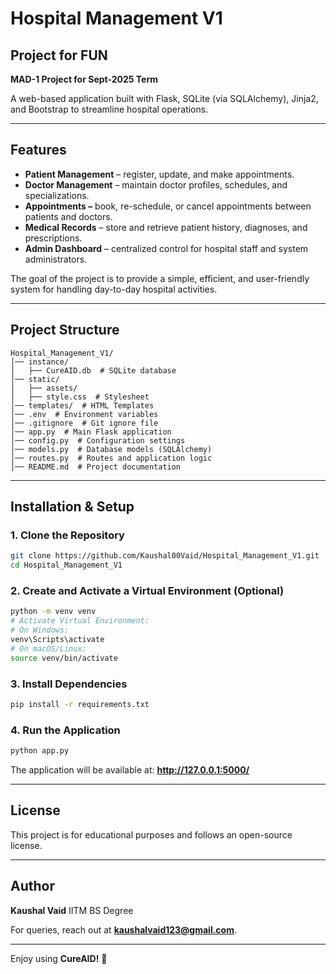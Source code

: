 # Hospital Management V1

## Project for FUN

**MAD-1 Project for Sept-2025 Term**

A web-based application built with Flask, SQLite (via SQLAlchemy), Jinja2, and Bootstrap to streamline hospital operations.

---

## Features

- **Patient Management** – register, update, and make appointments.
- **Doctor Management** – maintain doctor profiles, schedules, and specializations.
- **Appointments –** book, re-schedule, or cancel appointments between patients and doctors.
- **Medical Records** – store and retrieve patient history, diagnoses, and prescriptions.
- **Admin Dashboard** – centralized control for hospital staff and system administrators.

The goal of the project is to provide a simple, efficient, and user-friendly system for handling day-to-day hospital activities.

---

## Project Structure

```
Hospital_Management_V1/
│── instance/
│   ├── CureAID.db  # SQLite database
│── static/
│   ├── assets/
│   ├── style.css  # Stylesheet
│── templates/  # HTML Templates
│── .env  # Environment variables
│── .gitignore  # Git ignore file
│── app.py  # Main Flask application
│── config.py  # Configuration settings
│── models.py  # Database models (SQLAlchemy)
│── routes.py  # Routes and application logic
│── README.md  # Project documentation
```

---

## Installation & Setup

### 1. Clone the Repository

```sh
git clone https://github.com/Kaushal00Vaid/Hospital_Management_V1.git
cd Hospital_Management_V1
```

### 2. Create and Activate a Virtual Environment (Optional)

```sh
python -m venv venv
# Activate Virtual Environment:
# On Windows:
venv\Scripts\activate
# On macOS/Linux:
source venv/bin/activate
```

### 3. Install Dependencies

```sh
pip install -r requirements.txt
```

### 4. Run the Application

```sh
python app.py
```

The application will be available at: **http://127.0.0.1:5000/**

---

## License

This project is for educational purposes and follows an open-source license.

---

## Author

**Kaushal Vaid**
IITM BS Degree

For queries, reach out at **kaushalvaid123@gmail.com**.

---

Enjoy using **CureAID!** 🚀
